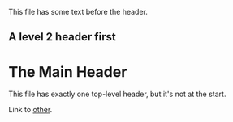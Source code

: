 This file has some text before the header.

## A level 2 header first

# The Main Header

This file has exactly one top-level header, but it's not at the start.

Link to [other](other.md).
